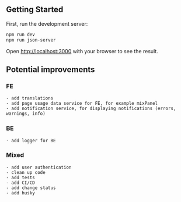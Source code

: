 ## Getting Started

First, run the development server:

```bash
npm run dev
npm run json-server
```

Open [http://localhost:3000](http://localhost:3000) with your browser to see the result.

## Potential improvements

### FE

    - add translations
    - add page usage data service for FE, for example mixPanel
    - add notification service, for displaying notifications (errors, warnings, info)

### BE

    - add logger for BE

### Mixed

    - add user authentication
    - clean up code
    - add tests
    - add CI/CD
    - add change status 
    - add husky
